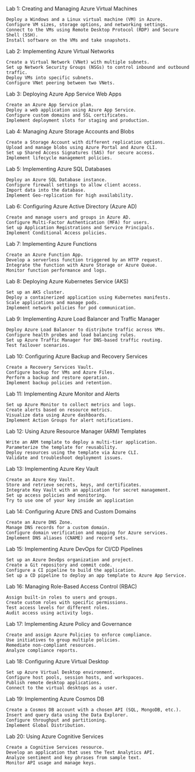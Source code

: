 Lab 1: Creating and Managing Azure Virtual Machines

    Deploy a Windows and a Linux virtual machine (VM) in Azure.
    Configure VM sizes, storage options, and networking settings.
    Connect to the VMs using Remote Desktop Protocol (RDP) and Secure Shell (SSH).
    Install software on the VMs and take snapshots.

Lab 2: Implementing Azure Virtual Networks

    Create a Virtual Network (VNet) with multiple subnets.
    Set up Network Security Groups (NSGs) to control inbound and outbound traffic.
    Deploy VMs into specific subnets.
    Configure VNet peering between two VNets.

Lab 3: Deploying Azure App Service Web Apps

    Create an Azure App Service plan.
    Deploy a web application using Azure App Service.
    Configure custom domains and SSL certificates.
    Implement deployment slots for staging and production.

Lab 4: Managing Azure Storage Accounts and Blobs

    Create a Storage Account with different replication options.
    Upload and manage blobs using Azure Portal and Azure CLI.
    Set up Shared Access Signatures (SAS) for secure access.
    Implement lifecycle management policies.

Lab 5: Implementing Azure SQL Databases

    Deploy an Azure SQL Database instance.
    Configure firewall settings to allow client access.
    Import data into the database.
    Implement Geo-replication for high availability.

Lab 6: Configuring Azure Active Directory (Azure AD)

    Create and manage users and groups in Azure AD.
    Configure Multi-Factor Authentication (MFA) for users.
    Set up Application Registrations and Service Principals.
    Implement Conditional Access policies.

Lab 7: Implementing Azure Functions

    Create an Azure Function App.
    Develop a serverless function triggered by an HTTP request.
    Integrate the function with Azure Storage or Azure Queue.
    Monitor function performance and logs.

Lab 8: Deploying Azure Kubernetes Service (AKS)

    Set up an AKS cluster.
    Deploy a containerized application using Kubernetes manifests.
    Scale applications and manage pods.
    Implement network policies for pod communication.

Lab 9: Implementing Azure Load Balancer and Traffic Manager

    Deploy Azure Load Balancer to distribute traffic across VMs.
    Configure health probes and load balancing rules.
    Set up Azure Traffic Manager for DNS-based traffic routing.
    Test failover scenarios.

Lab 10: Configuring Azure Backup and Recovery Services

    Create a Recovery Services Vault.
    Configure backup for VMs and Azure Files.
    Perform a backup and restore operation.
    Implement backup policies and retention.

Lab 11: Implementing Azure Monitor and Alerts

    Set up Azure Monitor to collect metrics and logs.
    Create alerts based on resource metrics.
    Visualize data using Azure dashboards.
    Implement Action Groups for alert notifications.

Lab 12: Using Azure Resource Manager (ARM) Templates

    Write an ARM template to deploy a multi-tier application.
    Parameterize the template for reusability.
    Deploy resources using the template via Azure CLI.
    Validate and troubleshoot deployment issues.

Lab 13: Implementing Azure Key Vault

    Create an Azure Key Vault.
    Store and retrieve secrets, keys, and certificates.
    Integrate Key Vault with an application for secret management.
    Set up access policies and monitoring.
    Try to use one of your key inside an application

Lab 14: Configuring Azure DNS and Custom Domains

    Create an Azure DNS Zone.
    Manage DNS records for a custom domain.
    Configure domain verification and mapping for Azure services.
    Implement DNS aliases (CNAME) and record sets.

Lab 15: Implementing Azure DevOps for CI/CD Pipelines

    Set up an Azure DevOps organization and project.
    Create a Git repository and commit code.
    Configure a CI pipeline to build the application.
    Set up a CD pipeline to deploy an app template to Azure App Service.

Lab 16: Managing Role-Based Access Control (RBAC)

    Assign built-in roles to users and groups.
    Create custom roles with specific permissions.
    Test access levels for different roles.
    Audit access using activity logs.

Lab 17: Implementing Azure Policy and Governance

    Create and assign Azure Policies to enforce compliance.
    Use initiatives to group multiple policies.
    Remediate non-compliant resources.
    Analyze compliance reports.

Lab 18: Configuring Azure Virtual Desktop

    Set up Azure Virtual Desktop environment.
    Configure host pools, session hosts, and workspaces.
    Publish remote desktop applications.
    Connect to the virtual desktops as a user.

Lab 19: Implementing Azure Cosmos DB

    Create a Cosmos DB account with a chosen API (SQL, MongoDB, etc.).
    Insert and query data using the Data Explorer.
    Configure throughput and partitioning.
    Implement Global Distribution.

Lab 20: Using Azure Cognitive Services

    Create a Cognitive Services resource.
    Develop an application that uses the Text Analytics API.
    Analyze sentiment and key phrases from sample text.
    Monitor API usage and manage keys.
